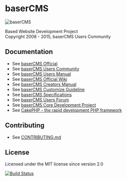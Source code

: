baserCMS
==========
![baserCMS](http://basercms.net/img/basercms_logo.png)

Based Website Development Project  
Copyright 2008 - 2015, baserCMS Users Community

Documentation
-------------

- See [baserCMS Official](http://basercms.net/)
- See [baserCMS Users Community](http://basercms.net/community)
- See [baserCMS Users Manual](http://doc.basercms.net/)
- See [baserCMS Official Wiki](http://wiki.basercms.net/)
- See [baserCMS Creators Manual](http://basercms.net/manuals/3/index)
- See [baserCMS Customize Guideline](http://basercms.net/manuals/customize_guideline)
- See [baserCMS Specifications](https://drive.google.com/folderview?id=0B4uQ2DbopKLeY0VZWjVpQ1ZrUlU&usp=sharing)
- See [baserCMS Users Forum](http://forum.basercms.net/)
- See [baserCMS Core Development Project](http://project.e-catchup.jp/projects/basercms) 
- See [CakePHP - the rapid development PHP framework](http://cakephp.jp)


Contributing
-------------

- See [CONTRIBUTING.md](https://github.com/baserproject/basercms/blob/master/CONTRIBUTING.md)

License
-------

Licensed under the MIT license since version 2.0

[![Build Status](https://travis-ci.org/baserproject/basercms.svg?branch=dev-3)](https://travis-ci.org/baserproject/basercms)